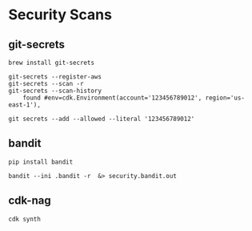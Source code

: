 # Security Scans

## git-secrets

```shell
brew install git-secrets

git-secrets --register-aws
git-secrets --scan -r
git-secrets --scan-history
    found #env=cdk.Environment(account='123456789012', region='us-east-1'),

git secrets --add --allowed --literal '123456789012'
```

## bandit

```shell
pip install bandit

bandit --ini .bandit -r  &> security.bandit.out
```

## cdk-nag

```shell
cdk synth
```

